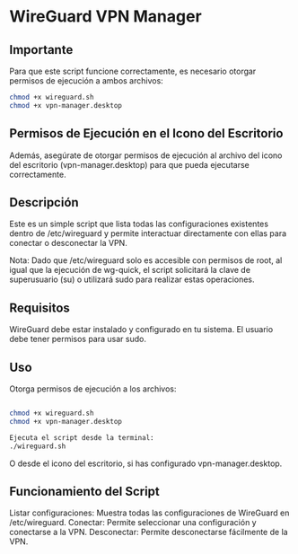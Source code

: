 # WireGuard VPN Manager

## Importante

Para que este script funcione correctamente, es necesario otorgar permisos de ejecución a ambos archivos:

```bash
chmod +x wireguard.sh
chmod +x vpn-manager.desktop
```

## Permisos de Ejecución en el Icono del Escritorio
Además, asegúrate de otorgar permisos de ejecución al archivo del icono del escritorio (vpn-manager.desktop) para que pueda ejecutarse correctamente.


## Descripción
Este es un simple script que lista todas las configuraciones existentes dentro de /etc/wireguard y permite interactuar directamente con ellas para conectar o desconectar la VPN.

Nota:
Dado que /etc/wireguard solo es accesible con permisos de root, al igual que la ejecución de wg-quick, el script solicitará la clave de superusuario (su) o utilizará sudo para realizar estas operaciones.

## Requisitos
WireGuard debe estar instalado y configurado en tu sistema.
El usuario debe tener permisos para usar sudo.

## Uso
Otorga permisos de ejecución a los archivos:

```bash

chmod +x wireguard.sh
chmod +x vpn-manager.desktop
```
```bash
Ejecuta el script desde la terminal:
./wireguard.sh
```
O desde el icono del escritorio, si has configurado vpn-manager.desktop.


## Funcionamiento del Script
Listar configuraciones: Muestra todas las configuraciones de WireGuard en /etc/wireguard.
Conectar: Permite seleccionar una configuración y conectarse a la VPN.
Desconectar: Permite desconectarse fácilmente de la VPN.


